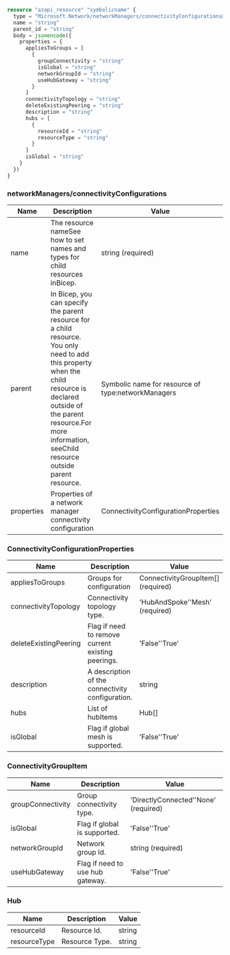 ```terraform
resource "azapi_resource" "symbolicname" {
  type = "Microsoft.Network/networkManagers/connectivityConfigurations@2023-04-01"
  name = "string"
  parent_id = "string"
  body = jsonencode({
    properties = {
      appliesToGroups = [
        {
          groupConnectivity = "string"
          isGlobal = "string"
          networkGroupId = "string"
          useHubGateway = "string"
        }
      ]
      connectivityTopology = "string"
      deleteExistingPeering = "string"
      description = "string"
      hubs = [
        {
          resourceId = "string"
          resourceType = "string"
        }
      ]
      isGlobal = "string"
    }
  })
}

```

### networkManagers/connectivityConfigurations

| Name | Description | Value |
|-|-|-|
| name | The resource nameSee how to set names and types for child resources inBicep. | string (required) |
| parent | In Bicep, you can specify the parent resource for a child resource. You only need to add this property when the child resource is declared outside of the parent resource.For more information, seeChild resource outside parent resource. | Symbolic name for resource of type:networkManagers |
| properties | Properties of a network manager connectivity configuration | ConnectivityConfigurationProperties |


### ConnectivityConfigurationProperties

| Name | Description | Value |
|-|-|-|
| appliesToGroups | Groups for configuration | ConnectivityGroupItem[] (required) |
| connectivityTopology | Connectivity topology type. | 'HubAndSpoke''Mesh' (required) |
| deleteExistingPeering | Flag if need to remove current existing peerings. | 'False''True' |
| description | A description of the connectivity configuration. | string |
| hubs | List of hubItems | Hub[] |
| isGlobal | Flag if global mesh is supported. | 'False''True' |


### ConnectivityGroupItem

| Name | Description | Value |
|-|-|-|
| groupConnectivity | Group connectivity type. | 'DirectlyConnected''None' (required) |
| isGlobal | Flag if global is supported. | 'False''True' |
| networkGroupId | Network group Id. | string (required) |
| useHubGateway | Flag if need to use hub gateway. | 'False''True' |


### Hub

| Name | Description | Value |
|-|-|-|
| resourceId | Resource Id. | string |
| resourceType | Resource Type. | string |


